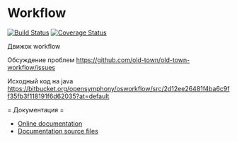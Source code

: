 # Workflow

[![Build Status](https://secure.travis-ci.org/old-town/old-town-workflow.svg?branch=dev)](https://secure.travis-ci.org/old-town/old-town-workflow)
[![Coverage Status](https://coveralls.io/repos/old-town/old-town-workflow/badge.svg?branch=dev&service=github)](https://coveralls.io/github/old-town/old-town-workflow?branch=dev)

Движок workflow

Обсуждение проблем https://github.com/old-town/old-town-workflow/issues

Исходный код на java https://bitbucket.org/opensymphony/osworkflow/src/2d12ee26481f4ba6c9ff35fb3f118191f6d62035?at=default


= Документация =
- [Online documentation](http://old-town-workflow.readthedocs.org/ru/dev/)
- [Documentation source files](doc/book/ru/)

